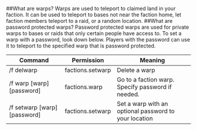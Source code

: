 ##What are warps?
Warps are used to teleport to claimed land in your faction. It can be used to teleport to bases not near the faction home, let faction members teleport to a raid, or a random location.
##What are password protected warps?
Password protected warps are used for private warps to bases or raids that only certain people have access to. To set a warp with a password, look down below. Players with the password can use it to teleport to the specified warp that is password protected.

Command | Permission | Meaning
--- | --- | ---
/f delwarp | factions.setwarp | Delete a warp
/f warp [warp] [password] | factions.warp | Go to a faction warp. Specify password if needed.
/f setwarp [warp] [password] | factions.setwarp | Set a warp with an optional password to your location